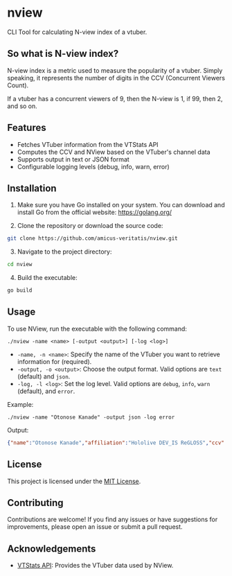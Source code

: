 # nview

CLI Tool for calculating N-view index of a vtuber.

## So what is N-view index?

N-view index is a metric used to measure the popularity of a vtuber. Simply speaking, it represents the number of digits in the CCV (Concurrent Viewers Count).

If a vtuber has a concurrent viewers of 9, then the N-view is 1, if 99, then 2, and so on.

## Features

- Fetches VTuber information from the VTStats API
- Computes the CCV and NView based on the VTuber's channel data
- Supports output in text or JSON format
- Configurable logging levels (debug, info, warn, error)

## Installation

1. Make sure you have Go installed on your system. You can download and install Go from the official website: <https://golang.org/>

2. Clone the repository or download the source code:

```bash
git clone https://github.com/amicus-veritatis/nview.git
```

3. Navigate to the project directory:

```bash
cd nview
```

4. Build the executable:

```bash
go build
```

## Usage

To use NView, run the executable with the following command:

```
./nview -name <name> [-output <output>] [-log <log>]
```

- `-name, -n <name>`: Specify the name of the VTuber you want to retrieve information for (required).
- `-output, -o <output>`: Choose the output format. Valid options are `text` (default) and `json`.
- `-log, -l <log>`: Set the log level. Valid options are `debug`, `info`, `warn` (default), and `error`.

Example:

```
./nview -name "Otonose Kanade" -output json -log error
```

Output:

```json
{"name":"Otonose Kanade","affiliation":"Hololive DEV_IS ReGLOSS","ccv":4961,"n_view":4}
```

## License

This project is licensed under the [MIT License](LICENSE).

## Contributing

Contributions are welcome! If you find any issues or have suggestions for improvements, please open an issue or submit a pull request.

## Acknowledgements

- [VTStats API](https://github.com/vtstats/server/): Provides the VTuber data used by NView.